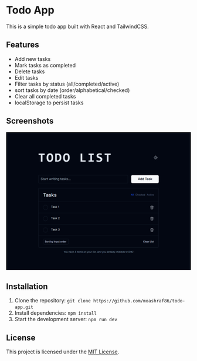 # Todo App

This is a simple todo app built with React and TailwindCSS.

## Features

- Add new tasks
- Mark tasks as completed
- Delete tasks
- Edit tasks
- Filter tasks by status (all/completed/active)
- sort tasks by date (order/alphabetical/checked)
- Clear all completed tasks
- localStorage to persist tasks

## Screenshots

![Todo App Screenshot](./src/assets/todo-app-screenshoot.png)

## Installation

1. Clone the repository: `git clone https://github.com/moashraf86/todo-app.git`
2. Install dependencies: `npm install`
3. Start the development server: `npm run dev`

## License

This project is licensed under the [MIT License](LICENSE).
